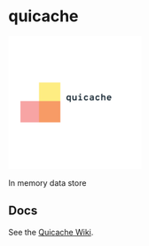 # quicache

<img src="/images/logo.png?raw=true" width="240">

In memory data store

## Docs

See the [Quicache Wiki](https://github.com/quicache/quicache/wiki).

